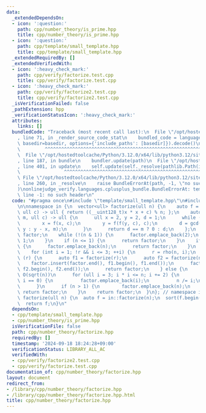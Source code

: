 ```yaml
---
data:
  _extendedDependsOn:
  - icon: ':question:'
    path: cpp/number_theory/is_prime.hpp
    title: cpp/number_theory/is_prime.hpp
  - icon: ':question:'
    path: cpp/template/small_template.hpp
    title: cpp/template/small_template.hpp
  _extendedRequiredBy: []
  _extendedVerifiedWith:
  - icon: ':heavy_check_mark:'
    path: cpp/verify/factorize.test.cpp
    title: cpp/verify/factorize.test.cpp
  - icon: ':heavy_check_mark:'
    path: cpp/verify/factorize2.test.cpp
    title: cpp/verify/factorize2.test.cpp
  _isVerificationFailed: false
  _pathExtension: hpp
  _verificationStatusIcon: ':heavy_check_mark:'
  attributes:
    links: []
  bundledCode: "Traceback (most recent call last):\n  File \"/opt/hostedtoolcache/Python/3.12.0/x64/lib/python3.12/site-packages/onlinejudge_verify/documentation/build.py\"\
    , line 71, in _render_source_code_stat\n    bundled_code = language.bundle(stat.path,\
    \ basedir=basedir, options={'include_paths': [basedir]}).decode()\n          \
    \         ^^^^^^^^^^^^^^^^^^^^^^^^^^^^^^^^^^^^^^^^^^^^^^^^^^^^^^^^^^^^^^^^^^^^^^^^^^^^^^^^^\n\
    \  File \"/opt/hostedtoolcache/Python/3.12.0/x64/lib/python3.12/site-packages/onlinejudge_verify/languages/cplusplus.py\"\
    , line 187, in bundle\n    bundler.update(path)\n  File \"/opt/hostedtoolcache/Python/3.12.0/x64/lib/python3.12/site-packages/onlinejudge_verify/languages/cplusplus_bundle.py\"\
    , line 401, in update\n    self.update(self._resolve(pathlib.Path(included), included_from=path))\n\
    \                ^^^^^^^^^^^^^^^^^^^^^^^^^^^^^^^^^^^^^^^^^^^^^^^^^^^^^^^^^\n \
    \ File \"/opt/hostedtoolcache/Python/3.12.0/x64/lib/python3.12/site-packages/onlinejudge_verify/languages/cplusplus_bundle.py\"\
    , line 260, in _resolve\n    raise BundleErrorAt(path, -1, \"no such header\"\
    )\nonlinejudge_verify.languages.cplusplus_bundle.BundleErrorAt: template/small_template.hpp:\
    \ line -1: no such header\n"
  code: "#pragma once\n#include \"template/small_template.hpp\"\n#include \"number_theory/is_prime.hpp\"\
    \n\nnamespace in {\n  vector<ull> factorize(ull n) {\n    auto f = [n](ull x,\
    \ ull c) -> ull { return ((__uint128_t)x * x + c) % n; };\n    auto rho = [f](ull\
    \ m, ull c) -> ull {\n      ull x = 2, y = 2, d = 1;\n      while (d == 1) {\n\
    \        x = f(x, c);\n        y = f(f(y, c), c);\n        d = gcd(x > y ? x -\
    \ y : y - x, m);\n      }\n      return d == m ? 0 : d;\n    };\n    vector<ull>\
    \ factor;\n    while (!(n & 1)) {\n      factor.emplace_back(2);\n      n >>=\
    \ 1;\n    }\n    if (n <= 1) {\n      return factor;\n    }\n    if (is_prime(n))\
    \ {\n      factor.emplace_back(n);\n      return factor;\n    }\n    ull r = 0;\n\
    \    for (int i = 1; !r && i <= 3; ++i) {\n      r = rho(n, i);\n    }\n    if\
    \ (r) {\n      auto f1 = factorize(r);\n      auto f2 = factorize(n / r);\n  \
    \    factor.insert(factor.end(), f1.begin(), f1.end());\n      factor.insert(factor.end(),\
    \ f2.begin(), f2.end());\n      return factor;\n    } else {\n      // fallback\
    \ O(sqrt(n))\n      for (ull i = 3; i * i <= n; i += 2) {\n        while (n %\
    \ i == 0) {\n          factor.emplace_back(i);\n          n /= i;\n        }\n\
    \      }\n      if (n > 1) {\n        factor.emplace_back(n);\n      }\n     \
    \ return factor;\n    }\n    return factor;\n  }\n}; // namespace in\n\nvector<ull>\
    \ factorize(ull n) {\n  auto f = in::factorize(n);\n  sort(f.begin(), f.end());\n\
    \  return f;\n}\n"
  dependsOn:
  - cpp/template/small_template.hpp
  - cpp/number_theory/is_prime.hpp
  isVerificationFile: false
  path: cpp/number_theory/factorize.hpp
  requiredBy: []
  timestamp: '2024-09-18 18:24:28+09:00'
  verificationStatus: LIBRARY_ALL_AC
  verifiedWith:
  - cpp/verify/factorize2.test.cpp
  - cpp/verify/factorize.test.cpp
documentation_of: cpp/number_theory/factorize.hpp
layout: document
redirect_from:
- /library/cpp/number_theory/factorize.hpp
- /library/cpp/number_theory/factorize.hpp.html
title: cpp/number_theory/factorize.hpp
---
```


